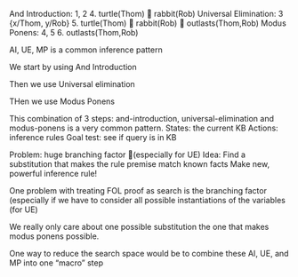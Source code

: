 ﻿And Introduction: 1, 2
4. turtle(Thom)  rabbit(Rob)
Universal Elimination: 3 {x/Thom, y/Rob}
5. turtle(Thom)  rabbit(Rob)  outlasts(Thom,Rob)
Modus Ponens: 4, 5
6. outlasts(Thom,Rob)

AI, UE, MP is a common inference pattern


We start by using And Introduction

Then we use Universal elimination

THen we use Modus Ponens

This combination of 3 steps: and-introduction, universal-elimination and modus-ponens is a very common pattern. 
States: the current KB
Actions: inference rules
Goal test: see if query is in KB

Problem: huge branching factor (especially for UE)
Idea: Find a substitution that makes the rule premise match known facts
Make new, powerful inference rule!


One problem with treating FOL proof as search is the branching factor (especially if we have to consider all possible instantiations of the variables (for UE)

We really only care about one possible substitution the one that makes modus ponens possible.

One way to reduce the search space would be to combine these AI, UE, and MP into one “macro” step
